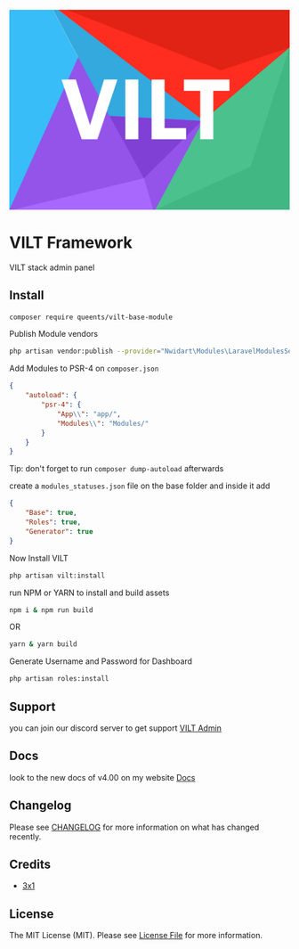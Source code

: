![Screenshot of VILT](https://raw.githubusercontent.com/3x1io/vilt-admin/main/art/stack.jpeg)

# VILT Framework

VILT stack admin panel

## Install

```bash
composer require queents/vilt-base-module
```

Publish Module vendors

```bash
php artisan vendor:publish --provider="Nwidart\Modules\LaravelModulesServiceProvider"
```

Add Modules to PSR-4 on `composer.json` 

```json
{
    "autoload": {
        "psr-4": {
            "App\\": "app/",
            "Modules\\": "Modules/"
        }
    }
}
```
Tip: don't forget to run `composer dump-autoload` afterwards

create a `modules_statuses.json` file on the base folder and inside it add

```json
{
    "Base": true,
    "Roles": true,
    "Generator": true
}
```

Now Install VILT

```bash
php artisan vilt:install
```

run NPM or YARN to install and build assets

```bash
npm i & npm run build
```

OR

```bash
yarn & yarn build
```

Generate Username and Password for Dashboard

```bash
php artisan roles:install
```

## Support

you can join our discord server to get support [VILT Admin](https://discord.gg/HUNYbgKDdx)

## Docs

look to the new docs of v4.00 on my website [Docs](https://vilt.3x1.io/docs/)

## Changelog

Please see [CHANGELOG](CHANGELOG.md) for more information on what has changed recently.

## Credits

- [3x1](https://github.com/3x1io)

## License

The MIT License (MIT). Please see [License File](LICENSE.md) for more information.

